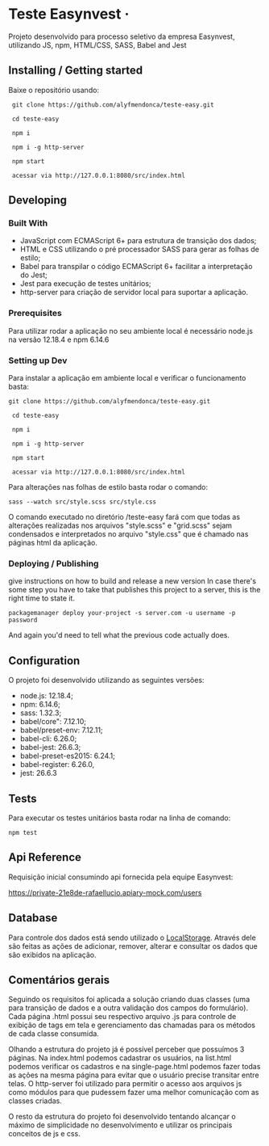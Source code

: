 # Teste Easynvest &middot;

Projeto desenvolvido para processo seletivo da empresa Easynvest, utilizando JS, npm, HTML/CSS, SASS, Babel and Jest

## Installing / Getting started

Baixe o repositório usando:

```shell
 git clone https://github.com/alyfmendonca/teste-easy.git
 
 cd teste-easy
 
 npm i
 
 npm i -g http-server
 
 npm start
 
 acessar via http://127.0.0.1:8080/src/index.html
```



## Developing

### Built With
 - JavaScript com ECMAScript 6+ para estrutura de transição dos dados;
 - HTML e CSS utilizando o pré processador SASS para gerar as folhas de estilo;
 - Babel para transpilar o código ECMAScript 6+ facilitar a interpretação do Jest;
 - Jest para execução de testes unitários;
 - http-server para criação de servidor local para suportar a aplicação.

### Prerequisites
 Para utilizar rodar a aplicação no seu ambiente local é necessário node.js na versão 12.18.4 e npm 6.14.6


### Setting up Dev

Para instalar a aplicação em ambiente local e verificar o funcionamento basta:

```shell
git clone https://github.com/alyfmendonca/teste-easy.git
 
 cd teste-easy
 
 npm i
 
 npm i -g http-server
 
 npm start
 
 acessar via http://127.0.0.1:8080/src/index.html
```

Para alterações nas folhas de estilo basta rodar o comando:

```shell
sass --watch src/style.scss src/style.css
```

O comando executado no diretório /teste-easy fará com que todas as alterações realizadas nos arquivos "style.scss" e "grid.scss" sejam condensados e interpretados no arquivo "style.css" que é chamado nas páginas html da aplicação.

### Deploying / Publishing
give instructions on how to build and release a new version
In case there's some step you have to take that publishes this project to a
server, this is the right time to state it.

```shell
packagemanager deploy your-project -s server.com -u username -p password
```

And again you'd need to tell what the previous code actually does.

## Configuration

O projeto foi desenvolvido utilizando as seguintes versões: 

- node.js: 12.18.4; 
- npm: 6.14.6;
- sass: 1.32.3;
- babel/core": 7.12.10;
- babel/preset-env: 7.12.11;
- babel-cli: 6.26.0;
- babel-jest: 26.6.3;
- babel-preset-es2015: 6.24.1;
- babel-register: 6.26.0,
- jest: 26.6.3
        
## Tests

Para executar os testes unitários basta rodar na linha de comando:

```shell
npm test
```

## Api Reference

Requisição inicial consumindo api fornecida pela equipe Easynvest: 

https://private-21e8de-rafaellucio.apiary-mock.com/users


## Database

Para controle dos dados está sendo utilizado o [LocalStorage](https://developer.mozilla.org/pt-BR/docs/Web/API/Window/Window.localStorage). Através dele são feitas as ações de adicionar, remover, alterar e consultar os dados que são exibidos na aplicação. 


## Comentários gerais

Seguindo os requisitos foi aplicada a solução criando duas classes (uma para transição de dados e a outra validação dos campos do formulário). Cada página .html possui seu respectivo arquivo .js para controle de exibição de tags em tela e gerenciamento das chamadas para os métodos de cada classe consumida.

Olhando a estrutura do projeto já é possível perceber que possuímos 3 páginas. Na index.html podemos cadastrar os usuários, na list.html podemos verificar os cadastros e na single-page.html podemos fazer todas as ações na mesma página para evitar que o usuário precise transitar entre telas. O http-server foi utilizado para permitir o acesso aos arquivos js como módulos para que pudessem fazer uma melhor comunicação com as classes criadas.

O resto da estrutura do projeto foi desenvolvido tentando alcançar o máximo de simplicidade no desenvolvimento e utilizar os principais conceitos de js e css.
